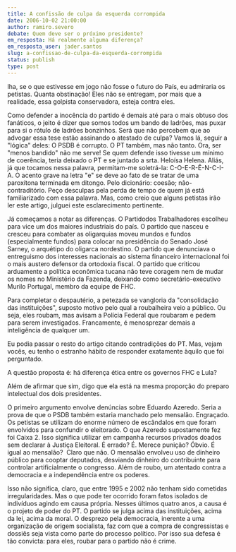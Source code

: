 ```yaml
---
title: A confissão de culpa da esquerda corrompida
date: 2006-10-02 21:00:00
author: ramiro.severo
debate: Quem deve ser o próximo presidente?
em_resposta: Há realmente alguma diferença?
em_resposta_user: jader.santos
slug: a-confissao-de-culpa-da-esquerda-corrompida
status: publish 
type: post
---
```


lha, se o que estivesse em jogo não fosse o futuro do País, eu admiraria os petistas. Quanta obstinação! Eles não se entregam, por mais que a realidade, essa golpista conservadora, esteja contra eles. 


Como defender a inocência do partido é demais até para o mais obtuso dos fanáticos, o jeito é dizer que somos todos um bando de ladrões, mas puxar para si o rótulo de ladrões bonzinhos. Será que não percebem que ao advogar essa tese estão assinando o atestado de culpa? Vamos lá, seguir a "lógica" deles: O PSDB é corrupto. O PT também, mas não tanto. Ora, ser "menos bandido" não me serve! Se quem defende isso tivesse um mínimo de coerência, teria deixado o PT e se juntado a srta. Heloísa Helena. Aliás, já que tocamos nessa palavra, permitam-me soletrá-la: C-O-E-R-Ê-N-C-I-A. O acento grave na letra "e" se deve ao fato de se tratar de uma paroxítona terminada em ditongo. Pelo dicionário: coesão; não-contraditório. Peço desculpas pela perda de tempo de quem já está familiarizado com essa palavra. Mas, como creio que alguns petistas irão ler este artigo, julguei este esclarecimento pertinente.


Já começamos a notar as diferenças. O Partidodos Trabalhadores escolheu para vice um dos maiores industriais do país. O partido que nasceu e cresceu para combater as oligarquias moveu mundos e fundos (especialmente fundos) para colocar na presidência do Senado José Sarney, o arquétipo do oligarca nordestino. O partido que denunciava o entreguismo dos interesses nacionais ao sistema financeiro internacional foi o mais austero defensor da ortodoxia fiscal. O partido que criticou arduamente a política econômica tucana não teve coragem nem de mudar os nomes no Ministério da Fazenda, deixando como secretário-executivo Murilo Portugal, membro da equipe de FHC. 


Para completar o despautério, a petezada se vangloria da "consolidação das instituições", suposto motivo pelo qual a roubalheira veio a público. Ou seja, eles roubam, mas avisam a Polícia Federal que roubaram e pedem para serem investigados. Francamente, é menosprezar demais a inteligência de qualquer um. 


Eu podia passar o resto do artigo citando contradições do PT. Mas, vejam vocês, eu tenho o estranho hábito de responder exatamente àquilo que foi perguntado. 


A questão proposta é: há diferença ética entre os governos FHC e Lula? 


Além de afirmar que sim, digo que ela está na mesma proporção do preparo intelectual dos dois presidentes. 


O primeiro argumento envolve denúncias sobre Eduardo Azeredo. Seria a prova de que o PSDB também estaria manchado pelo mensalão. Engraçado. Os petistas se utilizam do enorme número de escândalos em que foram envolvidos para confundir o eleitorado. O que Azeredo supostamente fez foi Caixa 2. Isso significa utilizar em campanha recursos privados doados sem declarar à Justiça Eleitoral. É errado? É. Merece punição? Óbvio. É igual ao mensalão?  Claro que não. O mensalão envolveu uso de dinheiro público para cooptar deputados, desviando dinheiro do contribuinte para controlar artificialmente o congresso. Além de roubo, um atentado contra a democracia e a independência entre os poderes. 


Isso não significa, claro, que entre 1995 e 2002 não tenham sido cometidas irregularidades. Mas o que pode ter ocorrido foram fatos isolados de indivíduos agindo em causa própria. Nesses últimos quatro anos, a causa é o projeto de poder do PT. O partido se julga acima das instituições, acima da lei, acima da moral. O desprezo pela democracia, inerente a uma organização de origem socialista, faz com que a compra de congressistas e dossiês seja vista como parte do processo político. Por isso sua defesa é tão convicta: para eles, roubar para o partido não é crime. 


  
 


